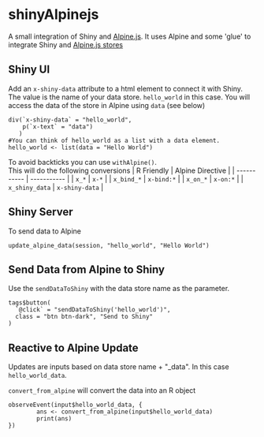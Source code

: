 # shinyAlpinejs

A small integration of Shiny and [Alpine.js](http://alpinejs.dev).
It uses Alpine and some 'glue' to integrate Shiny and [Alpine.js stores](https://alpinejs.dev/magics/store)

## Shiny UI
Add an `x-shiny-data` attribute to a html element to connect it with Shiny.  
The value is the name of your data store.  `hello_world` in this case.
You will access the data of the store in Alpine using `data` (see below)


    div(`x-shiny-data` = "hello_world", 
	    p(`x-text` = "data")
	   )
    #You can think of hello_world as a list with a data element.
    hello_world <- list(data = "Hello World")

To avoid backticks you can use `withAlpine()`.  
This will do the following conversions
| R Friendly      | Alpine Directive |
| -----------     | -----------      |
| `x_*`           | `x-*`            |
| `x_bind_*`      | `x-bind:*`       |
| `x_on_*`        | `x-on:*`         |
| `x_shiny_data`  | `x-shiny-data`   |

## Shiny Server
To send data to Alpine

    update_alpine_data(session, "hello_world", "Hello World")

## Send Data from Alpine to Shiny
Use the `sendDataToShiny` with the data store name as the parameter.

    tags$button(
      `@click` = "sendDataToShiny('hello_world')",
      class = "btn btn-dark", "Send to Shiny"
    )

## Reactive to Alpine Update
   Updates are inputs based on data store name + "_data". In this case `hello_world_data`.
   
  `convert_from_alpine` will convert the data into an R object

    observeEvent(input$hello_world_data, {
		    ans <- convert_from_alpine(input$hello_world_data)
		    print(ans)
    })
  

